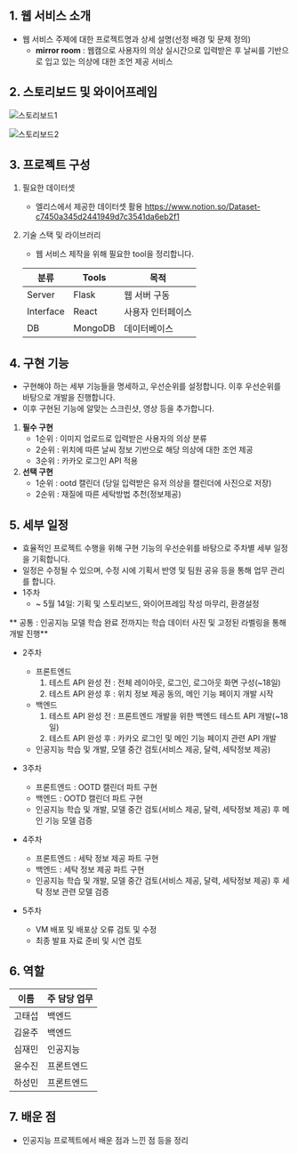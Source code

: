 ## 1. 웹 서비스 소개
- 웹 서비스 주제에 대한 프로젝트명과 상세 설명(선정 배경 및 문제 정의)
    - **mirror room** : 웹캠으로 사용자의 의상 실시간으로 입력받은 후 날씨를 기반으로 입고 있는 의상에 대한 조언 제공 서비스



## 2. 스토리보드 및 와이어프레임

![스토리보드1](/uploads/3bcc17c055f85e42fe6b0bec6320f142/스토리보드1.jpg)

![스토리보드2](/uploads/015ac6d7202c4e3bd23bce210d8f1830/스토리보드2.jpg)


## 3. 프로젝트 구성
1. 필요한 데이터셋
    - 엘리스에서 제공한 데이터셋 활용
    https://www.notion.so/Dataset-c7450a345d2441949d7c3541da6eb2f1
       
    
2. 기술 스택 및 라이브러리
    - 웹 서비스 제작을 위해 필요한 tool을 정리합니다.

    | 분류 | Tools | 목적 |
    | ------ | ------ | ------ |
    | Server | Flask | 웹 서버 구동 |
    | Interface | React | 사용자 인터페이스 |
    | DB | MongoDB | 데이터베이스 |



## 4. 구현 기능
- 구현해야 하는 세부 기능들을 명세하고, 우선순위를 설정합니다. 이후 우선순위를 바탕으로 개발을 진행합니다.
- 이후 구현된 기능에 알맞는 스크린샷, 영상 등을 추가합니다.
1. **필수 구현**
    - 1순위 : 이미지 업로드로 입력받은 사용자의 의상 분류
    - 2순위 : 위치에 따른 날씨 정보 기반으로 해당 의상에 대한 조언 제공
    - 3순위 : 카카오 로그인 API 적용
2. **선택 구현**
    - 1순위 : ootd 캘린더 (당일 입력받은 유저 의상을 캘린더에 사진으로 저장)
    - 2순위 : 재질에 따른 세탁방법 추천(정보제공)


## 5. 세부 일정
- 효율적인 프로젝트 수행을 위해 구현 기능의 우선순위를 바탕으로 주차별 세부 일정을 기획합니다.
- 일정은 수정될 수 있으며, 수정 시에 기획서 반영 및 팀원 공유 등을 통해 업무 관리를 합니다.
- 1주차
    - ~ 5월 14일: 기획 및 스토리보드, 와이어프레임 작성 마무리, 환경설정

** 공통 : 인공지능 모델 학습 완료 전까지는 학습 데이터 사진 및 고정된 라벨링을 통해 개발 진행**
- 2주차
    - 프론트엔드
        1. 테스트 API 완성 전 : 전체 레이아웃, 로그인, 로그아웃 화면 구성(~18일)
        1. 테스트 API 완성 후 : 위치 정보 제공 동의, 메인 기능 페이지 개발 시작
    - 백엔드
        1. 테스트 API 완성 전 : 프론트엔드 개발을 위한 백엔드 테스트 API 개발(~18일)
        1. 테스트 API 완성 후 : 카카오 로그인 및 메인 기능 페이지 관련 API 개발
    - 인공지능 학습 및 개발, 모델 중간 검토(서비스 제공, 달력, 세탁정보 제공)

- 3주차
    - 프론트엔드 : OOTD 캘린더 파트 구현
    - 백엔드 : OOTD 캘린더 파트 구현
    - 인공지능 학습 및 개발, 모델 중간 검토(서비스 제공, 달력, 세탁정보 제공) 후 메인 기능 모델 검증
    
- 4주차
    - 프론트엔드 : 세탁 정보 제공 파트 구현
    - 백엔드 : 세탁 정보 제공 파트 구현
    - 인공지능 학습 및 개발, 모델 중간 검토(서비스 제공, 달력, 세탁정보 제공) 후 세탁 정보 관련 모델 검증

- 5주차
    - VM 배포 및 배포상 오류 검토 및 수정
    - 최종 발표 자료 준비 및 시연 검토


## 6. 역할

| 이름 | 주 담당 업무 |
| ------ | ------ |
| 고태섭 | 백엔드 |
| 김윤주 | 백엔드 |
| 심재민 | 인공지능 |
| 윤수진 | 프론트엔드 |
| 하성민 | 프론트엔드 |



## 7. 배운 점
- 인공지능 프로젝트에서 배운 점과 느낀 점 등을 정리

